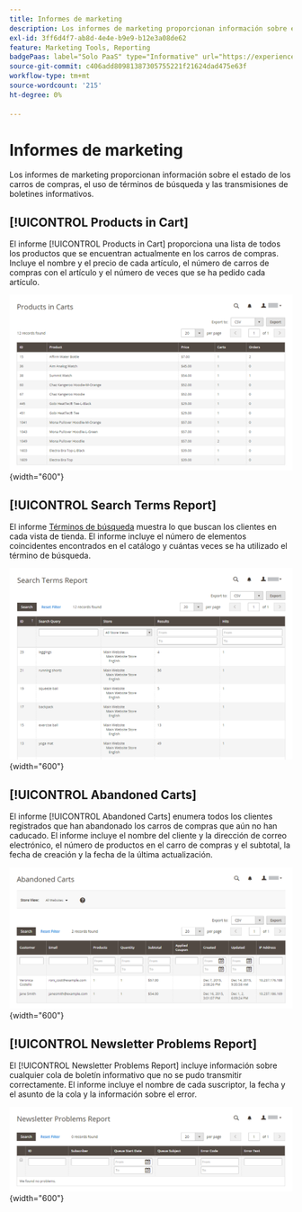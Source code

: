 ```yaml
---
title: Informes de marketing
description: Los informes de marketing proporcionan información sobre el estado de los carros de compras, el uso de términos de búsqueda y las transmisiones de boletines informativos.
exl-id: 3ff6d4f7-ab8d-4e4e-b9e9-b12e3a08de62
feature: Marketing Tools, Reporting
badgePaas: label="Solo PaaS" type="Informative" url="https://experienceleague.adobe.com/es/docs/commerce/user-guides/product-solutions" tooltip="Se aplica solo a proyectos de Adobe Commerce en la nube (infraestructura PaaS administrada por Adobe) y a proyectos locales."
source-git-commit: c406add80981387305755221f21624dad475e63f
workflow-type: tm+mt
source-wordcount: '215'
ht-degree: 0%

---
```


# Informes de marketing

Los informes de marketing proporcionan información sobre el estado de los carros de compras, el uso de términos de búsqueda y las transmisiones de boletines informativos.

## [!UICONTROL Products in Cart]

El informe [!UICONTROL Products in Cart] proporciona una lista de todos los productos que se encuentran actualmente en los carros de compras. Incluye el nombre y el precio de cada artículo, el número de carros de compras con el artículo y el número de veces que se ha pedido cada artículo.

![Informes de productos en el carro de compras](./assets/products-in-cart.png){width="600"}

## [!UICONTROL Search Terms Report]

El informe [Términos de búsqueda](../catalog/search-terms.md#search-terms-report) muestra lo que buscan los clientes en cada vista de tienda. El informe incluye el número de elementos coincidentes encontrados en el catálogo y cuántas veces se ha utilizado el término de búsqueda.

![Informe de términos de búsqueda](./assets/search-terms.png){width="600"}

## [!UICONTROL Abandoned Carts]

El informe [!UICONTROL Abandoned Carts] enumera todos los clientes registrados que han abandonado los carros de compras que aún no han caducado. El informe incluye el nombre del cliente y la dirección de correo electrónico, el número de productos en el carro de compras y el subtotal, la fecha de creación y la fecha de la última actualización.

![Informe de carros abandonados](./assets/abandoned-carts.png){width="600"}

## [!UICONTROL Newsletter Problems Report]

El [!UICONTROL Newsletter Problems Report] incluye información sobre cualquier cola de boletín informativo que no se pudo transmitir correctamente. El informe incluye el nombre de cada suscriptor, la fecha y el asunto de la cola y la información sobre el error.

![Informe de problemas de newsletter](./assets/newsletter-problems.png){width="600"}
